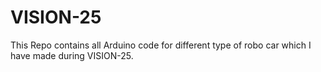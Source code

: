 # VISION-25
This Repo contains all Arduino code for different type of robo car which I have made during VISION-25. 

